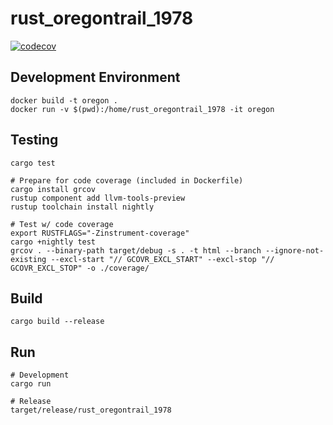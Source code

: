 # rust_oregontrail_1978

[![codecov](https://codecov.io/gh/quantifex/rust_oregontrail_1978/branch/main/graph/badge.svg?token=PFJS3C0DS0)](https://codecov.io/gh/quantifex/rust_oregontrail_1978)

## Development Environment
```shell
docker build -t oregon .
docker run -v $(pwd):/home/rust_oregontrail_1978 -it oregon
```

## Testing
```shell
cargo test

# Prepare for code coverage (included in Dockerfile)
cargo install grcov
rustup component add llvm-tools-preview
rustup toolchain install nightly

# Test w/ code coverage
export RUSTFLAGS="-Zinstrument-coverage"
cargo +nightly test
grcov . --binary-path target/debug -s . -t html --branch --ignore-not-existing --excl-start "// GCOVR_EXCL_START" --excl-stop "// GCOVR_EXCL_STOP" -o ./coverage/
```

## Build
```shell
cargo build --release
```


## Run
```shell
# Development
cargo run

# Release
target/release/rust_oregontrail_1978
```
